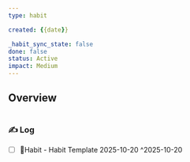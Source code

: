 ```yaml
---
type: habit

created: {{date}}

_habit_sync_state: false
done: false
status: Active
impact: Medium
---
```


## Overview
```wishmap-habit-monthly
```

### ✍️ Log

- [ ] 🔄Habit - Habit Template 2025-10-20 ^2025-10-20
